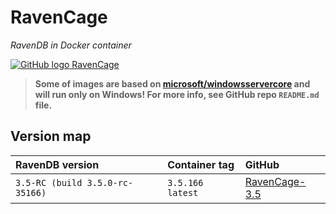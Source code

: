 # RavenCage
_RavenDB in Docker container_

 [![GitHub logo](https://github.global.ssl.fastly.net/favicon.ico) RavenCage](https://github.com/pizycki/RavenCage)

> **Some of images are based on [microsoft/windowsservercore](https://hub.docker.com/r/microsoft/windowsservercore/) and will run only on Windows! For more info, see GitHub repo `README.md` file.**

## Version map
|RavenDB version|Container tag|GitHub|
|:--|:--|:--|
|`3.5-RC (build 3.5.0-rc-35166)`|`3.5.166` `latest`|[RavenCage-3.5](https://github.com/pizycki/RavenCage-3.5)|
